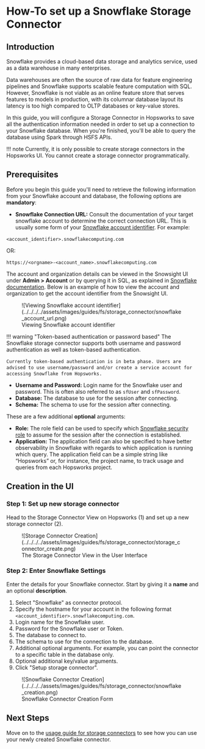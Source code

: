 # How-To set up a Snowflake Storage Connector

## Introduction

Snowflake provides a cloud-based data storage and analytics service, used as a data warehouse in many enterprises. 

Data warehouses are often the source of raw data for feature engineering pipelines and Snowflake supports scalable feature computation with SQL. However, Snowflake is not viable as an online feature store that serves features to models in production, with its columnar database layout its latency is too high compared to OLTP databases or key-value stores.

In this guide, you will configure a Storage Connector in Hopsworks to save all the authentication information needed in order to set up a connection to your Snowflake database.
When you're finished, you'll be able to query the database using Spark through HSFS APIs.

!!! note
    Currently, it is only possible to create storage connectors in the Hopsworks UI. You cannot create a storage connector programmatically.

## Prerequisites

Before you begin this guide you'll need to retrieve the following information from your Snowflake account and database, the following options are **mandatory**:

- **Snowflake Connection URL:** Consult the documentation of your target snowflake account to determine the correct connection URL. This is usually some form of your [Snowflake account identifier](https://docs.snowflake.com/en/user-guide/admin-account-identifier.html). For example:

```
<account_identifier>.snowflakecomputing.com
```
OR:
```
https://<orgname>-<account_name>.snowflakecomputing.com
```
The account and organization details can be viewed in the Snowsight UI under **Admin > Account** or by querying it in 
SQL, as explained in [Snowflake
documentation](https://docs.snowflake.com/en/user-guide/organizations-gs.html#viewing-the-name-of-your-organization-and-its-accounts).
Below is an example of how to view the account and organization to get the account identifier from the Snowsight UI.
<figure markdown>
  ![Viewing Snowflake account identifier](../../../../assets/images/guides/fs/storage_connector/snowflake_account_url.png)
  <figcaption>Viewing Snowflake account identifier</figcaption>
</figure>

!!! warning "Token-based authentication or password based"
    The Snowflake storage connector supports both username and password authentication as well as token-based authentication.

    Currently token-based authentication is in beta phase. Users are advised to use username/password and/or create a service account for accessing Snowflake from Hopsworks.

- **Username and Password:** Login name for the Snowflake user and password. This is often also referred to as `sfUser` and `sfPassword`.
- **Database:** The database to use for the session after connecting.
- **Schema:** The schema to use for the session after connecting.

These are a few additional **optional** arguments:

- **Role:** The role field can be used to specify which [Snowflake security role](https://docs.snowflake.com/en/user-guide/security-access-control-overview.html#system-defined-roles) to assume for the session after the connection is established.
- **Application:** The application field can also be specified to have better observability in Snowflake with regards to which application is running which query. The application field can be a simple string like “Hopsworks” or, for instance, the project name, to track usage and queries from each Hopsworks project.

## Creation in the UI
### Step 1: Set up new storage connector

Head to the Storage Connector View on Hopsworks (1) and set up a new storage connector (2).

<figure markdown>
  ![Storage Connector Creation](../../../../assets/images/guides/fs/storage_connector/storage_connector_create.png)
  <figcaption>The Storage Connector View in the User Interface</figcaption>
</figure>

### Step 2: Enter Snowflake Settings

Enter the details for your Snowflake connector. Start by giving it a **name** and an optional **description**.

1. Select "Snowflake" as connector protocol.
2. Specify the hostname for your account in the following format `<account_identifier>.snowflakecomputing.com`.
3. Login name for the Snowflake user.
4. Password for the Snowflake user or Token.
5. The database to connect to.
6. The schema to use for the connection to the database.
7. Additional optional arguments. For example, you can point the connector to a specific table in the database only.
8. Optional additional key/value arguments.
9. Click "Setup storage connector".

<figure markdown>
  ![Snowflake Connector Creation](../../../../assets/images/guides/fs/storage_connector/snowflake_creation.png)
  <figcaption>Snowflake Connector Creation Form</figcaption>
</figure>

## Next Steps

Move on to the [usage guide for storage connectors](../usage.md) to see how you can use your newly created Snowflake connector.